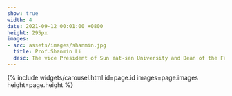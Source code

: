 ```yaml
---
show: true
width: 4
date: 2021-09-12 00:01:00 +0800
height: 295px
images:
- src: assets/images/shanmin.jpg
  title: Prof.Shanmin Li
  desc: The vice President of Sun Yat-sen University and Dean of the Faculty of Economics (Lingnan Colledge).
---
```


{% include widgets/carousel.html id=page.id images=page.images height=page.height %}
